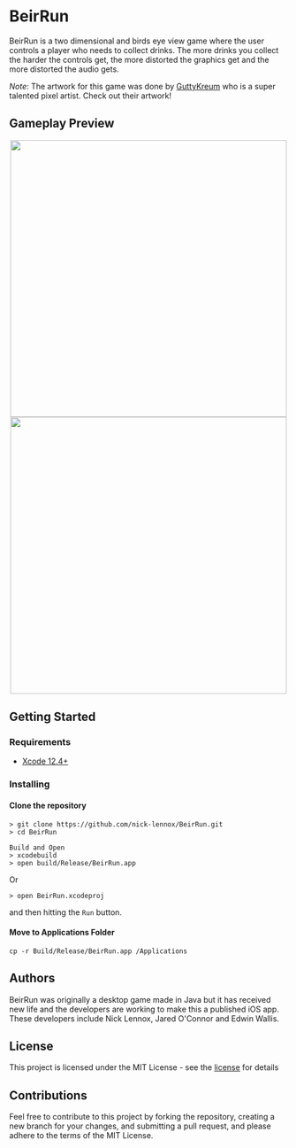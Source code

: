 # BeirRun

BeirRun is a two dimensional and birds eye view game where the user controls a player who needs to collect drinks. The more drinks you collect the harder the controls get, the more distorted the graphics get and the more distorted the audio gets.

*Note*: The artwork for this game was done by [GuttyKreum](https://guttykreum.itch.io/) who is a super talented pixel artist. Check out their artwork!

## Gameplay Preview
<p align="center">

<img src="https://i.gyazo.com/4f2bd0d6ace819ea745efd93f4ae36f5.gif" width=500>

<img src="https://i.gyazo.com/c383a1a440502687d8caa50d50b56bd2.gif" width=500>
</p>

## Getting Started

### Requirements

* [Xcode 12.4+](https://developer.apple.com/xcode/)

### Installing

#### Clone the repository
```
> git clone https://github.com/nick-lennox/BeirRun.git
> cd BeirRun
```

```
Build and Open
> xcodebuild
> open build/Release/BeirRun.app
```

Or

```
> open BeirRun.xcodeproj
```

and then hitting the `Run` button.

#### Move to Applications Folder

```
cp -r Build/Release/BeirRun.app /Applications
```

## Authors

BeirRun was originally a desktop game made in Java but it has received new life and the developers are working to make this a published iOS app. These developers include Nick Lennox, Jared O'Connor and Edwin Wallis.

## License

This project is licensed under the MIT License - see the [license](https://github.com/nick-lennox/BeirRun/blob/master/LICENSE) for details

## Contributions

Feel free to contribute to this project by forking the repository, creating a new branch for your changes, and submitting a pull request, and please adhere to the terms of the MIT License.
